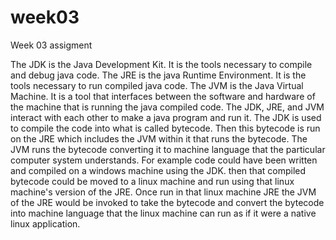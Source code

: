 # week03
Week 03 assigment

The JDK is the Java Development Kit. It is the tools necessary to compile and debug java code.
The JRE is the java Runtime Environment. It is the tools necessary to run compiled java code.
The JVM is the Java Virtual Machine. It is a tool that interfaces between the software and hardware of the machine that is running the java compiled code.
The JDK, JRE, and JVM interact with each other to make a java program and run it. The JDK is used to compile the code into what is called bytecode. Then this bytecode is run on the JRE which includes the JVM within it that runs the bytecode. The JVM runs the bytecode converting it to machine language that the particular computer system understands. For example code could have been written and compiled on a windows machine using the JDK. then that compiled bytecode could be moved to a linux machine and run using that linux machine's version of the JRE. Once run in that linux machine JRE the JVM of the JRE would be invoked to take the bytecode and convert the bytecode into machine language that the linux machine can run as if it were a native linux application.

